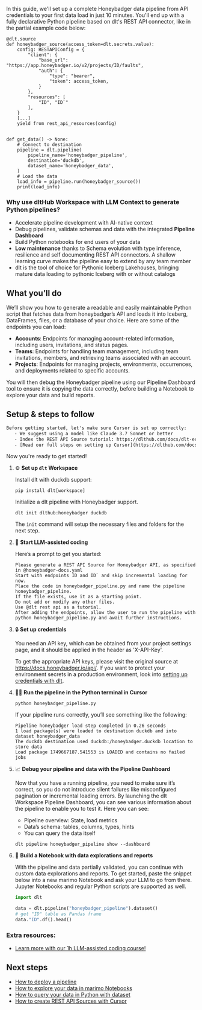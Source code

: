 In this guide, we'll set up a complete Honeybadger data pipeline from API credentials to your first data load in just 10 minutes. You'll end up with a fully declarative Python pipeline based on dlt's REST API connector, like in the partial example code below:

```python-outcome
@dlt.source
def honeybadger_source(access_token=dlt.secrets.value):
    config: RESTAPIConfig = {
        "client": {
            "base_url": "https://app.honeybadger.io/v2/projects/ID/faults",
            "auth": {
                "type": "bearer",
                "token": access_token,
            }
        },
        "resources": [
            "ID", "ID`"
        ],
    }
    [...]
    yield from rest_api_resources(config)


def get_data() -> None:
    # Connect to destination
    pipeline = dlt.pipeline(
        pipeline_name='honeybadger_pipeline',
        destination='duckdb',
        dataset_name='honeybadger_data', 
    )
    # Load the data
    load_info = pipeline.run(honeybadger_source())
    print(load_info) 
```

### Why use dltHub Workspace with LLM Context to generate Python pipelines?

- Accelerate pipeline development with AI-native context
- Debug pipelines, validate schemas and data with the integrated **Pipeline Dashboard**
- Build Python notebooks for end users of your data
- **Low maintenance** thanks to Schema evolution with type inference, resilience and self documenting REST API connectors. A shallow learning curve makes the pipeline easy to extend by any team member
- dlt is the tool of choice for Pythonic Iceberg Lakehouses, bringing mature data loading to pythonic Iceberg with or without catalogs

## What you’ll do

We’ll show you how to generate a readable and easily maintainable Python script that fetches data from honeybadger’s API and loads it into Iceberg, DataFrames, files, or a database of your choice. Here are some of the endpoints you can load:

- **Accounts**: Endpoints for managing account-related information, including users, invitations, and status pages.
- **Teams**: Endpoints for handling team management, including team invitations, members, and retrieving teams associated with an account.
- **Projects**: Endpoints for managing projects, environments, occurrences, and deployments related to specific accounts.

You will then debug the Honeybadger pipeline using our Pipeline Dashboard tool to ensure it is copying the data correctly, before building a Notebook to explore your data and build reports.

## Setup & steps to follow

```default
Before getting started, let's make sure Cursor is set up correctly:
   - We suggest using a model like Claude 3.7 Sonnet or better
   - Index the REST API Source tutorial: https://dlthub.com/docs/dlt-ecosystem/verified-sources/rest_api/ and add it to context as **@dlt rest api**
   - [Read our full steps on setting up Cursor](https://dlthub.com/docs/dlt-ecosystem/llm-tooling/cursor-restapi#23-configuring-cursor-with-documentation)
```

Now you're ready to get started!

1. ⚙️ **Set up `dlt` Workspace**
    
    Install dlt with duckdb support:
    ```shell
    pip install dlt[workspace]
    ```

    Initialize a dlt pipeline with Honeybadger support.
    ```shell
    dlt init dlthub:honeybadger duckdb
    ```

    The `init` command will setup the necessary files and folders for the next step.
    
2. 🤠 **Start LLM-assisted coding**
    
    Here’s a prompt to get you started:
    
    ```prompt
    Please generate a REST API Source for Honeybadger API, as specified in @honeybadger-docs.yaml 
    Start with endpoints ID and ID` and skip incremental loading for now. 
    Place the code in honeybadger_pipeline.py and name the pipeline honeybadger_pipeline. 
    If the file exists, use it as a starting point. 
    Do not add or modify any other files. 
    Use @dlt rest api as a tutorial. 
    After adding the endpoints, allow the user to run the pipeline with python honeybadger_pipeline.py and await further instructions.
    ```

    
3. 🔒 **Set up credentials** 
    
    You need an API key, which can be obtained from your project settings page, and it should be applied in the header as 'X-API-Key'.
    
    To get the appropriate API keys, please visit the original source at https://docs.honeybadger.io/api/.
    If you want to protect your environment secrets in a production environment, look into [setting up credentials with dlt](https://dlthub.com/docs/walkthroughs/add_credentials).
    
4. 🏃‍♀️ **Run the pipeline in the Python terminal in Cursor**
    
    ```shell
    python honeybadger_pipeline.py
    ```
    
    If your pipeline runs correctly, you’ll see something like the following:
    
    ```shell
    Pipeline honeybadger load step completed in 0.26 seconds
    1 load package(s) were loaded to destination duckdb and into dataset honeybadger_data
    The duckdb destination used duckdb:/honeybadger.duckdb location to store data
    Load package 1749667187.541553 is LOADED and contains no failed jobs
    ```
    
5. 📈 **Debug your pipeline and data with the Pipeline Dashboard**

    Now that you have a running pipeline, you need to make sure it’s correct, so you do not introduce silent failures like misconfigured pagination or incremental loading errors. By launching the dlt Workspace Pipeline Dashboard, you can see various information about the pipeline to enable you to test it. Here you can see:
    - Pipeline overview: State, load metrics
    - Data’s schema: tables, columns, types, hints
    - You can query the data itself
    
    ```shell
    dlt pipeline honeybadger_pipeline show --dashboard
    ```
    
6. 🐍 **Build a Notebook with data explorations and reports**

    With the pipeline and data partially validated, you can continue with custom data explorations and reports. To get started, paste the snippet below into a new marimo Notebook and ask your LLM to go from there. Jupyter Notebooks and regular Python scripts are supported as well.

    
    ```python
    import dlt

   data = dlt.pipeline("honeybadger_pipeline").dataset()
   # get "ID" table as Pandas frame
   data."ID".df().head()
    ```

### Extra resources:

- [Learn more with our 1h LLM-assisted coding course!](https://www.youtube.com/watch?v=GGid70rnJuM)

## Next steps

- [How to deploy a pipeline](https://dlthub.com/docs/walkthroughs/deploy-a-pipeline)
- [How to explore your data in marimo Notebooks](https://dlthub.com/docs/general-usage/dataset-access/marimo)
- [How to query your data in Python with dataset](https://dlthub.com/docs/general-usage/dataset-access/dataset)
- [How to create REST API Sources with Cursor](https://dlthub.com/docs/dlt-ecosystem/llm-tooling/cursor-restapi)